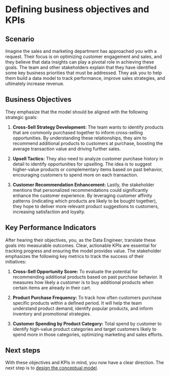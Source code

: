 # Defining business objectives and KPIs


## Scenario

Imagine the sales and marketing department has approached you with a request. Their focus is on optimizing customer engagement and sales, and they believe that data insights can play a pivotal role in achieving these goals. The team and other stakeholders explain that they have identified some key business priorities that must be addressed. They ask you to help them build a data model to track performance, improve sales strategies, and ultimately increase revenue. 

## **Business Objectives**

They emphasize that the model should be aligned with the following strategic goals:

1. **Cross-Sell Strategy Development:** The team wants to identify products that are commonly purchased together to inform cross-selling opportunities. By understanding these relationships, they aim to recommend additional products to customers at purchase, boosting the average transaction value and driving further sales.
    
2. **Upsell Tactics:** They also need to analyze customer purchase history in detail to identify opportunities for upselling. The idea is to suggest higher-value products or complementary items based on past behavior, encouraging customers to spend more on each transaction.
    
3. **Customer Recommendation Enhancement:** Lastly, the stakeholder mentions that personalized recommendations could significantly enhance the customer experience. By leveraging customer affinity patterns (indicating which products are likely to be bought together), they hope to deliver more relevant product suggestions to customers, increasing satisfaction and loyalty.
    

## **Key Performance Indicators**

After hearing their objectives, you, as the Data Engineer, translate these goals into measurable outcomes. Clear, actionable KPIs are essential for tracking progress and ensuring the model provides value. The stakeholder emphasizes the following key metrics to track the success of their initiatives:

1. **Cross-Sell Opportunity Score:** To evaluate the potential for recommending additional products based on past purchase behavior. It measures how likely a customer is to buy additional products when certain items are already in their cart.
    
2. **Product Purchase Frequency:** To track how often customers purchase specific products within a defined period. It will help the team understand product demand, identify popular products, and inform inventory and promotional strategies.
    
3. **Customer Spending by Product Category:** Total spend by customer to identify high-value product categories and target customers likely to spend more in those categories, optimizing marketing and sales efforts.
    

## Next steps

With these objectives and KPIs in mind, you now have a clear direction. The next step is to [design the conceptual model](/learn/dp_developer_learn_track/create_semantic_model/design_conceptual_model/).